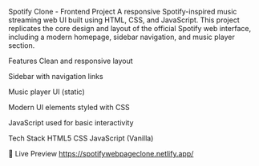  Spotify Clone - Frontend Project
A responsive Spotify-inspired music streaming web UI built using HTML, CSS, and JavaScript. This project replicates the core design and layout of the official Spotify web interface, including a modern homepage, sidebar navigation, and music player section.

Features
Clean and responsive layout

Sidebar with navigation links

Music player UI (static)

Modern UI elements styled with CSS

JavaScript used for basic interactivity

Tech Stack
HTML5
CSS
JavaScript (Vanilla)

📁 Live Preview
https://spotifywebpageclone.netlify.app/
